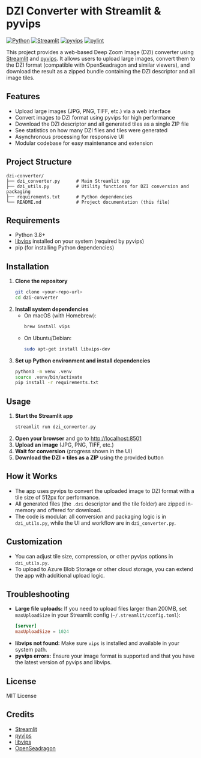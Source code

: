 # DZI Converter with Streamlit & pyvips

[![Python](https://img.shields.io/badge/python-3.8%2B-blue?logo=python)](https://www.python.org/) 
[![Streamlit](https://img.shields.io/badge/streamlit-%E2%9C%94%EF%B8%8F-brightgreen?logo=streamlit)](https://streamlit.io/) 
[![pyvips](https://img.shields.io/badge/pyvips-%E2%9C%94%EF%B8%8F-blueviolet?logo=python)](https://libvips.github.io/pyvips/)
[![pylint](https://github.com/gsaini/dzi-converter/actions/workflows/pylint.yml/badge.svg)](https://github.com/gsaini/dzi-converter/actions/workflows/pylint.yml)

This project provides a web-based Deep Zoom Image (DZI) converter using [Streamlit](https://streamlit.io/) and [pyvips](https://libvips.github.io/pyvips/). It allows users to upload large images, convert them to the DZI format (compatible with OpenSeadragon and similar viewers), and download the result as a zipped bundle containing the DZI descriptor and all image tiles.

## Features
- Upload large images (JPG, PNG, TIFF, etc.) via a web interface
- Convert images to DZI format using pyvips for high performance
- Download the DZI descriptor and all generated tiles as a single ZIP file
- See statistics on how many DZI files and tiles were generated
- Asynchronous processing for responsive UI
- Modular codebase for easy maintenance and extension

## Project Structure
```
dzi-converter/
├── dzi_converter.py      # Main Streamlit app
├── dzi_utils.py          # Utility functions for DZI conversion and packaging
├── requirements.txt      # Python dependencies
└── README.md             # Project documentation (this file)
```

## Requirements
- Python 3.8+
- [libvips](https://libvips.github.io/libvips/) installed on your system (required by pyvips)
- pip (for installing Python dependencies)

## Installation
1. **Clone the repository**
   ```sh
   git clone <your-repo-url>
   cd dzi-converter
   ```
2. **Install system dependencies**
   - On macOS (with Homebrew):
     ```sh
     brew install vips
     ```
   - On Ubuntu/Debian:
     ```sh
     sudo apt-get install libvips-dev
     ```
3. **Set up Python environment and install dependencies**
   ```sh
   python3 -m venv .venv
   source .venv/bin/activate
   pip install -r requirements.txt
   ```

## Usage
1. **Start the Streamlit app**
   ```sh
   streamlit run dzi_converter.py
   ```
2. **Open your browser** and go to [http://localhost:8501](http://localhost:8501)
3. **Upload an image** (JPG, PNG, TIFF, etc.)
4. **Wait for conversion** (progress shown in the UI)
5. **Download the DZI + tiles as a ZIP** using the provided button

## How it Works
- The app uses pyvips to convert the uploaded image to DZI format with a tile size of 512px for performance.
- All generated files (the `.dzi` descriptor and the tile folder) are zipped in-memory and offered for download.
- The code is modular: all conversion and packaging logic is in `dzi_utils.py`, while the UI and workflow are in `dzi_converter.py`.

## Customization
- You can adjust tile size, compression, or other pyvips options in `dzi_utils.py`.
- To upload to Azure Blob Storage or other cloud storage, you can extend the app with additional upload logic.

## Troubleshooting
- **Large file uploads:** If you need to upload files larger than 200MB, set `maxUploadSize` in your Streamlit config (`~/.streamlit/config.toml`):
  ```toml
  [server]
  maxUploadSize = 1024
  ```
- **libvips not found:** Make sure `vips` is installed and available in your system path.
- **pyvips errors:** Ensure your image format is supported and that you have the latest version of pyvips and libvips.

## License
MIT License

## Credits
- [Streamlit](https://streamlit.io/)
- [pyvips](https://libvips.github.io/pyvips/)
- [libvips](https://libvips.github.io/libvips/)
- [OpenSeadragon](https://openseadragon.github.io/)
